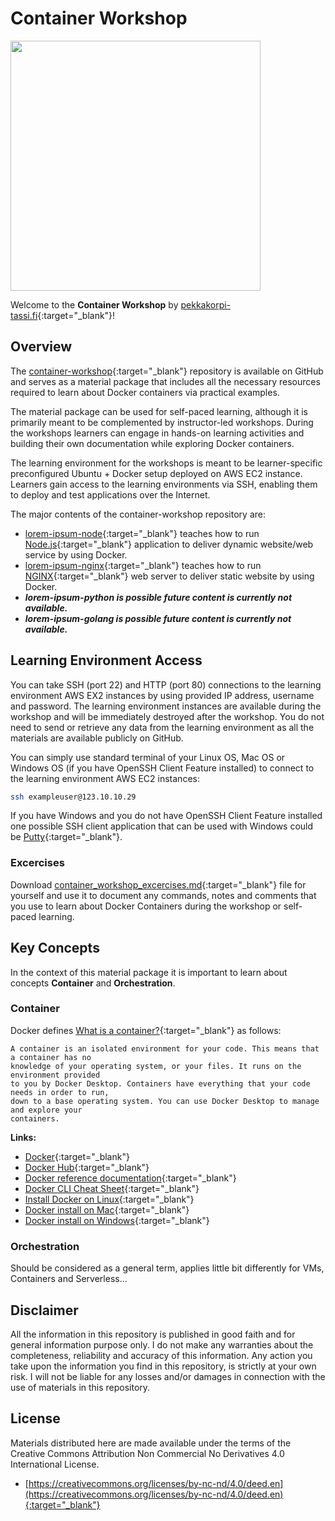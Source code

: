 # Container Workshop

<div class="row">
  <div class="column">
    <img src="https://pekkakorpi-tassi.fi/img/logo_v1.8.png"  width=400>
  </div>
</div>

Welcome to the **Container Workshop** by [pekkakorpi-tassi.fi](https://pekkakorpi-tassi.fi){:target="_blank"}!

## Overview

The [container-workshop](https://github.com/p3kk4/container-workshop){:target="_blank"} repository is available on GitHub and serves as a material package that includes all the necessary resources required to learn about Docker containers via practical examples.

The material package can be used for self-paced learning, although it is primarily meant to be complemented by instructor-led workshops. During the workshops learners can engage in hands-on learning activities and building their own documentation while exploring Docker containers.

The learning environment for the workshops is meant to be learner-specific preconfigured Ubuntu + Docker setup deployed on AWS EC2 instance. Learners gain access to the learning environments via SSH, enabling them to deploy and test applications over the Internet.

The major contents of the container-workshop repository are:

- [lorem-ipsum-node](https://github.com/p3kk4/container-workshop/tree/master/lorem-ipsum-node){:target="_blank"}
 teaches how to run [Node.js](https://nodejs.org/en){:target="_blank"} application to deliver dynamic website/web service by using Docker.
- [lorem-ipsum-nginx](https://github.com/p3kk4/container-workshop/tree/master/lorem-ipsum-nginx){:target="_blank"} teaches how to run [NGINX](https://www.nginx.com){:target="_blank"} web server to deliver static website by using Docker.
- ***lorem-ipsum-python is possible future content is currently not available.***
- ***lorem-ipsum-golang is possible future content is currently not available.***

## Learning Environment Access

You can take SSH (port 22) and HTTP (port 80) connections to the learning environment AWS EX2 instances by using provided IP address, username and password. The learning environment instances are available during the workshop and will be immediately destroyed after the workshop. You do not need to send or retrieve any data from the learning environment as all the materials are available publicly on GitHub.

You can simply use standard terminal of your Linux OS, Mac OS or Windows OS (if you have OpenSSH Client Feature installed) to connect to the learning environment AWS EC2 instances:

```bash
ssh exampleuser@123.10.10.29
```

If you have Windows and you do not have OpenSSH Client Feature installed one possible SSH client application that can be used with Windows could be [Putty](https://www.putty.org/){:target="_blank"}.

### Excercises

Download [container_workshop_excercises.md](https://github.com/p3kk4/container-workshop/blob/master/container_workshop_excercises.md){:target="_blank"} file for yourself and use it to document any commands, notes and comments that you use to learn about Docker Containers during the workshop or self-paced learning.

## Key Concepts

In the context of this material package it is important to learn about concepts **Container** and **Orchestration**.

### Container

Docker defines [What is a container?](https://docs.docker.com/guides/walkthroughs/what-is-a-container){:target="_blank"} as follows:

```text
A container is an isolated environment for your code. This means that a container has no
knowledge of your operating system, or your files. It runs on the environment provided
to you by Docker Desktop. Containers have everything that your code needs in order to run,
down to a base operating system. You can use Docker Desktop to manage and explore your
containers.
```

**Links:**

- [Docker](https://www.docker.com){:target="_blank"}
- [Docker Hub](https://hub.docker.com){:target="_blank"}
- [Docker reference documentation](https://docs.docker.com/reference){:target="_blank"}
- [Docker CLI Cheat Sheet](https://docs.docker.com/get-started/docker_cheatsheet.pdf){:target="_blank"}
- [Install Docker on Linux](https://docs.docker.com/desktop/install/linux-install){:target="_blank"}
- [Docker install on Mac](https://docs.docker.com/desktop/install/mac-install){:target="_blank"}
- [Docker install on Windows](https://docs.docker.com/desktop/install/windows-install){:target="_blank"}

### Orchestration

Should be considered as a general term, applies little bit differently for VMs, Containers and Serverless...

## Disclaimer

All the information in this repository is published in good faith and for general information purpose only. I do not make any warranties about the completeness, reliability and accuracy of this information. Any action you take upon the information you find in this repository, is strictly at your own risk. I will not be liable for any losses and/or damages in connection with the use of materials in this repository.

## License

Materials distributed here are made available under the terms of the Creative Commons Attribution Non Commercial No Derivatives 4.0 International License.

- [https://creativecommons.org/licenses/by-nc-nd/4.0/deed.en](https://creativecommons.org/licenses/by-nc-nd/4.0/deed.en){:target="_blank"}
